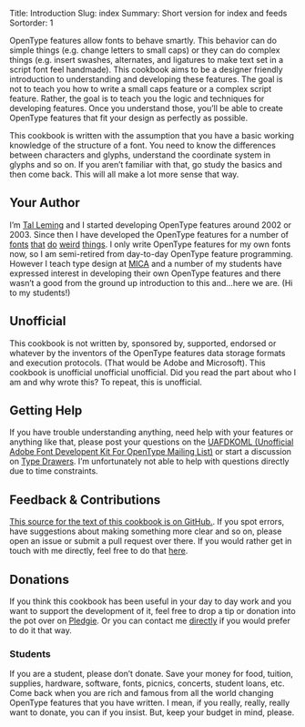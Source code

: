 Title: Introduction
Slug: index
Summary: Short version for index and feeds
Sortorder: 1

OpenType features allow fonts to behave smartly. This behavior can do simple things (e.g. change letters to small caps) or they can do complex things (e.g. insert swashes, alternates, and ligatures to make text set in a script font feel handmade). This cookbook aims to be a designer friendly introduction to understanding and developing these features. The goal is not to teach you how to write a small caps feature or a complex script feature. Rather, the goal is to teach you the logic and techniques for developing features. Once you understand those, you’ll be able to create OpenType features that fit your design as perfectly as possible.

This cookbook is written with the assumption that you have a basic working knowledge of the structure of a font. You need to know the differences between characters and glyphs, understand the coordinate system in glyphs and so on. If you aren’t familiar with that, go study the basics and then come back. This will all make a lot more sense that way.

## Your Author

I’m [Tal Leming](http://typesupply.com) and I started developing OpenType features around 2002 or 2003. Since then I have developed the OpenType features for a number of [fonts](http://www.houseind.com/fonts/edbenguiatfonts) [that](http://www.houseind.com/fonts/studiolettering) [do](http://christianschwartz.com/local.shtml) [weird](https://www.typotheque.com/fonts/julien/about) [things](https://www.typotheque.com/fonts/irma). I only write OpenType features for my own fonts now, so I am semi-retired from day-to-day OpenType feature programming. However I teach type design at [MICA](http://mica.edu) and a number of my students have expressed interest in developing their own OpenType features and there wasn’t a good from the ground up introduction to this and...here we are. (Hi to my students!)

## Unofficial

This cookbook is not written by, sponsored by, supported, endorsed or whatever by the inventors of the OpenType features data storage formats and execution protocols. (That would be Adobe and Microsoft). This cookbook is unofficial unofficial unofficial. Did you read the part about who I am and why  wrote this? To repeat, this is unofficial.

## Getting Help

If you have trouble understanding anything, need help with your features or anything like that, please post your questions on the [UAFDKOML (Unofficial Adobe Font Developent Kit For OpenType Mailing List)](https://groups.google.com/forum/#!forum/uafdkoml) or start a discussion on [Type Drawers](http://typedrawers.com). I’m unfortunately not able to help with questions directly due to time constraints.

## Feedback & Contributions

[This source for the text of this cookbook is on GitHub.]((https://github.com/typesupply/opentype-feature-intro)). If you spot errors, have suggestions about making something more clear and so on, please open an issue or submit a pull request over there. If you would rather get in touch with me directly, feel free to do that [here](http://typesupply.com/contact).

## Donations

If you think this cookbook has been useful in your day to day work and you want to support the development of it, feel free to drop a tip or donation into the pot over on [Pledgie](https://pledgie.com/campaigns/26563). Or you can contact me [directly](http://typesupply.com/contact) if you would prefer to do it that way.

### Students

If you are a student, please don’t donate. Save your money for food, tuition, supplies, hardware, software, fonts, picnics, concerts, student loans, etc. Come back when you are rich and famous from all the world changing OpenType features that you have written. I mean, if you really, really, really want to donate, you can if you insist. But, keep your budget in mind, please.
